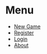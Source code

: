 <head>
  <title>Cribbage Game</title>
  <link rel="stylesheet" href="theme.css">
  <meta charset="utf-8">
  <meta http-equiv="X-UA-Compatible" content="IE=edge">
  <meta name="viewport" content="width=device-width, initial-scale=1">
  <meta name="theme-color" content="#B28F79">
</head>

# Menu

- [New Game](/new)
- [Register](/register)
- [Login](/new)
- [About](/about)

<svg></svg>

<script src="dist/cribbage.js"></script>
